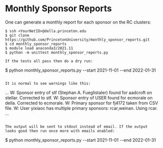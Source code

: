 # Monthly Sponsor Reports

One can generate a monthly report for each sponsor on the RC clusters:

```
$ ssh <YourNetID>@della.princeton.edu
$ git clone https://github.com/PrincetonUniversity/monthly_sponsor_reports.git
$ cd monthly_sponsor_reports
$ module load anaconda3/2021.11
$ python -m unittest monthly_sponsor_reports.py

If the tests all pass then do a dry run:

```
$ python monthly_sponsor_reports.py --start 2021-11-01 --end 2022-01-31
```

It is normal to see warnings like this:

```
...
W: Sponsor entry of stf (Stephan A. Fueglistaler) found for aadcroft on stellar. Corrected to stf.
W: Sponsor entry of USER found for ecmorale on della. Corrected to ecmorale.
W: Primary sponsor for fj4172 taken from CSV file.
W: User yixiaoc has multiple primary sponsors: rcar,weinan. Using rcar.
...
```

The output will be sent to stdout instead of email. If the output looks good then run once more with emails enabled:

```
$ python monthly_sponsor_reports.py --start 2021-11-01 --end 2022-01-31
```

